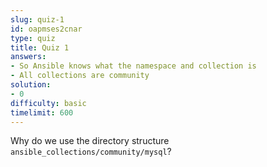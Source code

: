 ```yaml
---
slug: quiz-1
id: oapmses2cnar
type: quiz
title: Quiz 1
answers:
- So Ansible knows what the namespace and collection is
- All collections are community
solution:
- 0
difficulty: basic
timelimit: 600
---
```

Why do we use the directory structure `ansible_collections/community/mysql`?